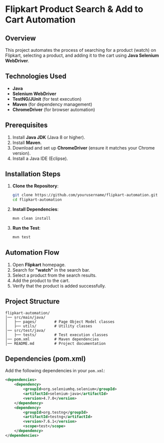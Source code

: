 # Flipkart Product Search & Add to Cart Automation

## Overview
This project automates the process of searching for a product (watch) on Flipkart, selecting a product, and adding it to the cart using **Java Selenium WebDriver**.

## Technologies Used
- **Java**
- **Selenium WebDriver**
- **TestNG/JUnit** (for test execution)
- **Maven** (for dependency management)
- **ChromeDriver** (for browser automation)

## Prerequisites
1. Install **Java JDK** (Java 8 or higher).
2. Install **Maven**.
3. Download and set up **ChromeDriver** (ensure it matches your Chrome version).
4. Install a Java IDE (Eclipse).

## Installation Steps
1. **Clone the Repository**:
   ```sh
   git clone https://github.com/yourusername/flipkart-automation.git
   cd flipkart-automation
   ```
2. **Install Dependencies**:
   ```sh
   mvn clean install
   ```
3. **Run the Test**:
   ```sh
   mvn test
   ```

## Automation Flow
1. Open **Flipkart** homepage.
2. Search for **"watch"** in the search bar.
3. Select a product from the search results.
4. Add the product to the cart.
5. Verify that the product is added successfully.

## Project Structure
```
flipkart-automation/
│── src/main/java/
│   ├── pages/        # Page Object Model classes
│   ├── utils/        # Utility classes
│── src/test/java/
│   ├── tests/        # Test execution classes
│── pom.xml           # Maven dependencies
│── README.md         # Project documentation
```

## Dependencies (pom.xml)
Add the following dependencies in your `pom.xml`:
```xml
<dependencies>
    <dependency>
        <groupId>org.seleniumhq.selenium</groupId>
        <artifactId>selenium-java</artifactId>
        <version>4.7.0</version>
    </dependency>
    <dependency>
        <groupId>org.testng</groupId>
        <artifactId>testng</artifactId>
        <version>7.6.1</version>
        <scope>test</scope>
    </dependency>
</dependencies>




